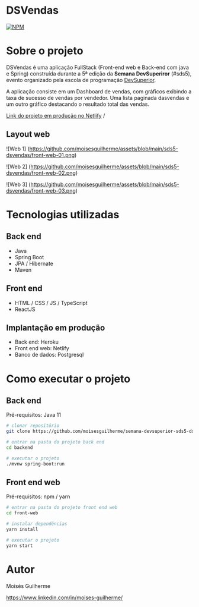 # DSVendas
[![NPM](https://img.shields.io/npm/l/react)](https://github.com/moisesguilherme/semana-devsuperior-sds5-dsvendas/blob/main/LICENSE) 

# Sobre o projeto 

DSVendas é uma aplicação FullStack (Front-end web e Back-end com java e Spring) construída durante a 5ª edição da **Semana DevSuperiror** (#sds5), evento organizado pela escola de programação [DevSuperior](https://devsuperior.com "Site da DevSuperior").

A aplicação consiste em um Dashboard de vendas, com gráficos exibindo a taxa de sucesso de vendas por vendedor. Uma lista paginada dasvendas e um outro gráfico destacando o resultado total das vendas.

[Link do projeto em produção no Netlify](https://devsuperior-sds5-dsvendas.netlify.app/)
/

## Layout web
![Web 1] (https://github.com/moisesguilherme/assets/blob/main/sds5-dsvendas/front-web-01.png) 

![Web 2] (https://github.com/moisesguilherme/assets/blob/main/sds5-dsvendas/front-web-02.png)

![Web 3] (https://github.com/moisesguilherme/assets/blob/main/sds5-dsvendas/front-web-03.png)


# Tecnologias utilizadas
## Back end
- Java
- Spring Boot
- JPA / Hibernate
- Maven
## Front end
- HTML / CSS / JS / TypeScript
- ReactJS
## Implantação em produção
- Back end: Heroku
- Front end web: Netlify
- Banco de dados: Postgresql

# Como executar o projeto

## Back end
Pré-requisitos: Java 11

```bash
# clonar repositório
git clone https://github.com/moisesguilherme/semana-devsuperior-sds5-dsvendas.git

# entrar na pasta do projeto back end
cd backend

# executar o projeto
./mvnw spring-boot:run
```

## Front end web
Pré-requisitos: npm / yarn

```bash
# entrar na pasta do projeto front end web
cd front-web

# instalar dependências
yarn install

# executar o projeto
yarn start
```

# Autor
Moisés Guilherme

https://www.linkedin.com/in/moises-guilherme/
